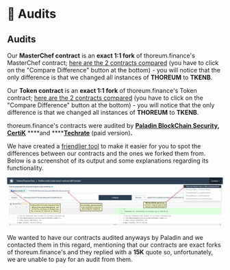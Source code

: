 # 📕 Audits

## Audits

Our **MasterChef contract** is an **exact 1:1 fork** of thoreum.finance's MasterChef contract; [here are the 2 contracts compared](https://bscscan.com/contractdiffchecker?a1=0xf4168cd3c00799beeb9a88a6bf725eb84f5d41b7&a2=0xAf5Ff8E51648847c0e94eDC855ddD364E72a66EF) \(you have to click on the "Compare Difference" button at the bottom\) - you will notice that the only difference is that we changed all instances of **THOREUM** to **TKENB**.   
  
Our **Token contract** is an **exact 1:1 fork** of thoreum.finance's Token contract; [here are the 2 contracts compared](https://bscscan.com/contractdiffchecker?a1=0x580de58c1bd593a43dadcf0a739d504621817c05&a2=0xc979E70611D997Aa109528c6A9aa73D82Eaa2881) \(you have to click on the "Compare Difference" button at the bottom\) - you will notice that the only difference is that we changed all instances of **THOREUM** to **TKENB**. 

thoreum.finance's contracts were audited by [**Paladin BlockChain Security**](https://docs.thoreum.finance/security/audits)**,** [**CertiK**](https://docs.thoreum.finance/security/audits) ****and ****[**Techrate**](https://docs.thoreum.finance/security/audits) \(paid version\)**.**

We have created a [friendlier tool](https://galaxyfinance.one/contractdiffchecker.html?ignore=THOREUM%2CThoreum%2Cthoreum%2COBERON%2COberon%2Coberon&ignore_words=1&chain1=Binance&address1=0x580de58c1bd593a43dadcf0a739d504621817c05&chain2=Binance&address2=0xc979E70611D997Aa109528c6A9aa73D82Eaa2881) to make it easier for you to spot the differences between our contracts and the ones we forked them from. Below is a screenshot of its output and some explanations regarding its functionality.

![](../.gitbook/assets/2021-09-08-11_04_05-window.png)

We wanted to have our contracts audited anyways by Paladin and we contacted them in this regard, mentioning that our contracts are exact forks of thoreum.finance's and they replied with a **15K** quote so, unfortunately, we are unable to pay for an audit from them.

